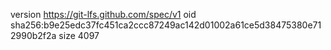 version https://git-lfs.github.com/spec/v1
oid sha256:b9e25edc37fc451ca2ccc87249ac142d01002a61ce5d38475380e712990b2f2a
size 4097
